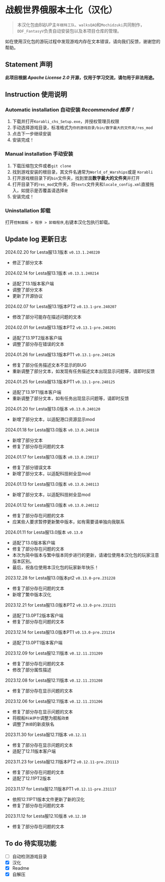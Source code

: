 # 战舰世界俄服本土化（汉化）
>本汉化包由B站UP主`年糕特工队`、`walksQAQ`和`Mochidzuki`共同制作，`DDF_FantasyV`负责自动安装包以及本项目仓库的管理。

如在使用汉化包的游玩过程中发现游戏内存在文本错误，请向我们反馈，谢谢您的帮助。

## Statement 声明
**此项目根据 *Apache License 2.0* 开源，仅用于学习交流，请勿用于非法用途。**

## Instruction 使用说明
### Automatic installation 自动安装 *Recommended 推荐！*
1. 下载并打开`Korabli_chs_Setup.exe`，并授权管理员权限
2. 手动选择游戏目录，标准格式为`你的游戏目录/bin/数字最大的文件夹/res_mod`
3. 点击下一步继续安装
4. 安装完成！

### Manual installation 手动安装
1. 下载压缩包文件或者`git clone`
2. 找到游戏安装的根目录，其文件名通常为`World_of_Warships`或是 `Korabli`
3. 打开游戏根目录下的`bin`文件夹，找到里面**数字最大的文件夹**并打开
4. 打开目录下的`res_mod`文件夹，将`texts`文件夹和`locale_config.xml`直接拖入，如提示是否覆盖请选择`是`
5. 安装完成！

### Uninstallation 卸载
打开`控制面板 > 程序 > 卸载程序`,右键本汉化包执行卸载。

## Update log 更新日志
2024.02.20 for Lesta服13.1版本 `v0.13.1.240220`
* 修正了部分文本

2024.02.14 for Lesta服13.1版本 `v0.13.1.240214`
* 适配了13.1版本客户端
* 调整了部分文本
* 更新了开源协议

2024.02.07 for Lesta服13.1版本PT2 `v0.13.1-pre.240207`
* 修改了部分可能存在描述问题的文本

2024.02.01 for Lesta服13.1版本PT2 `v0.13.1-pre.240201`
* 适配了13.1PT2版本客户端
* 调整了部分存在错误的文本

2024.01.26 for Lesta服13.1版本PT1 `v0.13.1-pre.240126`
* 修复了部分任务描述文本不显示的BUG
* 重新调整了部分文本，如发现有任务描述文本出现显示问题等，请即时反馈

2024.01.25 for Lesta服13.1版本PT1 `v0.13.1-pre.240125`
* 适配了13.1PT1版本客户端
* 重新调整了部分文本，如有任务出现显示问题等，请即时反馈

2024.01.20 for Lesta服13.0版本 `v0.13.0.240120`
* 新增了部分文本，以适配港口资源显示mod

2024.01.18 for Lesta服13.0版本 `v0.13.0.240118`
* 新增了部分文本
* 修复了部分存在问题的文本

2024.01.17 for Lesta服13.0版本 `v0.13.0.230117`
* 修复了部分错误文本
* 新增了部分文本，以适配科技树全显mod

2024.01.13 for Lesta服13.0版本 `v0.13.0.240113`
* 新增了部分文本，以适配科技树全显mod

2024.01.12 for Lesta服13.0版本 `v0.13.0.240112`
* 修复了部分存在问题的文本
* 应某些人要求暂停更新繁中版本，如有需要请单独向我联系

2024.01.11 for Lesta服13.0版本 `v0.13.0`
* 适配了13.0版本客户端
* 修复了部分存在问题的文本
* 本次为简中版本与繁中版本同步进行的更新，请诸位使用本汉化包的玩家注意版本区别。
* 最后，祝各位使用本汉化包的玩家新年快乐！

2023.12.28 for Lesta服13.0版本pt2 `v0.13.0-pre.231228`
* 修复了部分存在问题的文本
* 新增了繁中版本汉化

2023.12.21 for Lesta服13.0版本PT2 `v0.13.0-pre.231221`
* 适配了13.0PT2版本客户端
* 修复了部分存在问题的文本

2023.12.14 for Lesta服13.0版本PT1 `v0.13.0-pre.231214`
* 适配了13.0PT1版本客户端

2023.12.09 for Lesta服12.11版本 `v0.12.11.231209`
* 修复了部分存在问题的文本
* 修改了部分属性描述

2023.12.08 for Lesta服12.11版本 `v0.12.11.231208`
* 修复了部分存在显示问题的文本

2023.12.06 for Lesta服12.11版本 `v0.12.11.231206`
* 修复了部分存在显示问题的文本
* 将舰船`科米萨尔`调整为舰船`政委`
* 调整了`旅顺`的新皮肤名

2023.11.30 for Lesta服12.11版本 `v0.12.11`
* 修复了部分存在显示问题的文本
* 适配了12.11版本客户端

2023.11.23 for Lesta服12.11版本PT2 `v0.12.11-pre.231113`
* 修复了部分存在问题的文本
* 适配了12.11PT2版本

2023.11.17 for Lesta服12.11版本PT1 `v0.12.11-pre.231117`
* 依照12.11PT1版本文件更新了新的汉化
* 修复了部分存在问题的文本

2023.11.12 for Lesta服12.10版本 `v0.12.10`
* 修复了部分存在问题的文本

## To do 待实现功能
- [ ] 自动检测游戏目录
- [x] 汉化
- [x] Readme
- [x] 自解压
